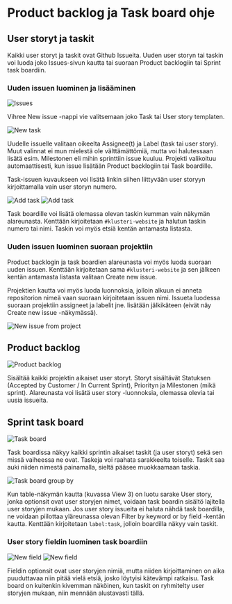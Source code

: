 # Product backlog ja Task board ohje

## User storyt ja taskit

Kaikki user storyt ja taskit ovat Github Issueita. Uuden user storyn tai taskin voi luoda joko Issues-sivun kautta tai suoraan Product backlogiin tai Sprint task boardiin.


### Uuden issuen luominen ja lisääminen

![Issues](img/issues.png)

Vihree New issue -nappi vie valitsemaan joko Task tai User story templaten.

![New task](img/new_task.png)

Uudelle issuelle valitaan oikeelta Assignee(t) ja Label (task tai user story). Muut valinnat ei mun mielestä ole välttämättömiä, mutta voi halutessaan lisätä esim. Milestonen eli mihin sprinttiin issue kuuluu. Projekti valikoituu automaattisesti, kun issue lisätään Product backlogiin tai Task boardille.

Task-issuen kuvaukseen voi lisätä linkin siihen liittyvään user storyyn kirjoittamalla vain user storyn numero.

![Add task](img/add_task_to_board.png)
![Add task](img/add_task_to_table.png)

Task boardille voi lisätä olemassa olevan taskin kumman vain näkymän alareunasta. Kenttään kirjoitetaan `#klusteri-website` ja halutun taskin numero tai nimi. Taskin voi myös etsiä kentän antamasta listasta.


### Uuden issuen luominen suoraan projektiin

Product backlogin ja task boardien alareunasta voi myös luoda suoraan uuden issuen. Kenttään kirjoitetaan sama `#klusteri-website` ja sen jälkeen kentän antamasta listasta valitaan Create new issue.

Projektien kautta voi myös luoda luonnoksia, jolloin alkuun ei anneta repositorion nimeä vaan suoraan kirjoitetaan issuen nimi. Issueta luodessa suoraan projektiin assigneet ja labelit jne. lisätään jälkikäteen (eivät näy Create new issue -näkymässä).

![New issue from project](img/new_issue_from_project.png)


## Product backlog

![Product backlog](img/product_backlog.png)

Sisältää kaikki projektin aikaiset user storyt. Storyt sisältävät Statuksen (Accepted by Customer / In Current Sprint), Priorityn ja Milestonen (mikä sprint). Alareunasta voi lisätä user story -luonnoksia, olemassa olevia tai uusia issueita.


## Sprint task board

![Task board](img/taskboard.png)

Task boardissa näkyy kaikki sprintin aikaiset taskit (ja user storyt) sekä sen missä vaiheessa ne ovat. Taskeja voi raahata sarakkeelta toiselle. Taskit saa auki niiden nimestä painamalla, sieltä pääsee muokkaamaan taskia.

![Task board group by](img/taskboard_grouping.png)

Kun table-näkymän kautta (kuvassa View 3) on luotu sarake User story, jonka optionsit ovat user storyjen nimet, voidaan task boardin sisältö lajitella user storyjen mukaan. Jos user story issueita ei haluta nähdä task boardilla, ne voidaan piilottaa yläreunassa olevan Filter by keyword or by field -kentän kautta. Kenttään kirjoitetaan `label:task`, jolloin boardilla näkyy vain taskit. 


### User story fieldin luominen task boardiin

![New field](img/create_field.png)
![New field](img/create_field2.png)

Fieldin optionsit ovat user storyjen nimiä, mutta niiden kirjoittaminen on aika puuduttavaa niin pitää vielä etsiä, josko löytyisi kätevämpi ratkaisu. Task board on kuitenkin kivemman näköinen, kun taskit on ryhmitelty user storyjen mukaan, niin mennään alustavasti tällä.